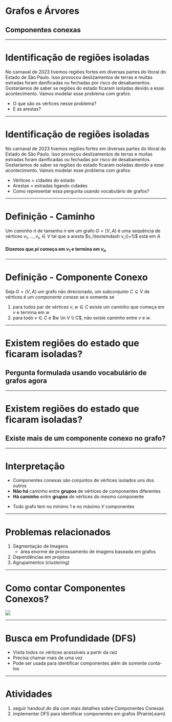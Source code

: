 <style>
.mermaid {
    font-size: 10pt;
}
</style>

# Grafos e Árvores

## Componentes conexas

--------

# Identificação de regiões isoladas

No carnaval de 2023 tivemos regiões fortes em diversas partes do litoral do Estado de São Paulo. Isso provocou deslizamentos de terras e muitas estradas foram danificadas ou fechadas por risco de desabamentos. Gostaríamos de saber se regiões do estado ficaram isoladas devido a esse acontecimento. Vamos modelar esse problema com grafos:

- O que são os vértices nesse problema?
- E as arestas?

---------------

# Identificação de regiões isoladas

No carnaval de 2023 tivemos regiões fortes em diversas partes do litoral do Estado de São Paulo. Isso provocou deslizamentos de terras e muitas estradas foram danificadas ou fechadas por risco de desabamentos. Gostaríamos de saber se regiões do estado ficaram isoladas devido a esse acontecimento. Vamos modelar esse problema com grafos:

- Vértices = cidades do estado
- Arestas = estradas ligando cidades
- Como representar essa pergunta usando vocabulário de grafos?

-----------

# Definição - Caminho

Um *caminho* $\pi$ de tamanho $n$ em um grafo $G = (V, A)$ é uma sequência de vértices $v_1, \dots, v_n \in V$ tal que a aresta $v_i\textemdash v_{i+1}$ está em $A$

#### Dizemos que $pi$ começa em $v_1$ e termina em $v_n$

----------

# Definição - Componente Conexo

Seja $G = (V, A)$ um grafo não direcionado, um subconjunto $C \subseteq V$  de vértices é um *componente conexo* se e somente se

1. para todos par de vértices $v, w \in C$ existe um caminho que começa em $v$ e termina em $w$
2. para todo $v \in C$ e $w \in V \\ C$, não existe caminho entre $v$ e $w$.

------------

# Existem regiões do estado que ficaram isoladas?

## Pergunta formulada usando vocabulário de grafos agora

-----------

# Existem regiões do estado que ficaram isoladas?

## Existe mais de um componente conexo no grafo?

----------

# Interpretação

- Componentes conexas são conjuntos de vértices isolados uns dos outros
- **Não há** caminho entre **grupos** de vértices de componentes diferentes
- **Há caminho** entre **grupos** de vértices do mesmo componente
* Todo grafo tem no mínimo 1 e no máximo $V$ componentes

---------------

# Problemas relacionados

1. Segmentação de Imagens
    - área enorme de processamento de imagens baseada em grafos
2. Dependências em projetos 
3. Agrupamentos (clustering)

-------------

# Como contar Componentes Conexos?

<!--
graph LR
    A --- B
    B --- D
    D --- A 
    D --- F

    G --- T
    T --- I
    I --- G
    J --- I
    J --- G

    Z --- W
    Z --- Y
-->

[![](https://mermaid.ink/img/pako:eNpNz8EKgzAMBuBXKTnrC_SmdBNlp00YG70EG6dgq3TtYYjvvq6dYE75-P9DskI3KwIOL4vLwC5XaViYguV5zsqEMkIkiIiCHXWWJrGKbBPaiDqhjqgSmmPS7EniM_J-xAMy0GQ1jiocuv4iCW4gTRJ4WBX16CcnQZotVP2i0NFJjW62wHuc3pQBejffPqYD7qynvSRGDH_rf2v7AhlISCw?type=png)](https://mermaid.live/edit#pako:eNpNz8EKgzAMBuBXKTnrC_SmdBNlp00YG70EG6dgq3TtYYjvvq6dYE75-P9DskI3KwIOL4vLwC5XaViYguV5zsqEMkIkiIiCHXWWJrGKbBPaiDqhjqgSmmPS7EniM_J-xAMy0GQ1jiocuv4iCW4gTRJ4WBX16CcnQZotVP2i0NFJjW62wHuc3pQBejffPqYD7qynvSRGDH_rf2v7AhlISCw)

-------------

# Busca em Profundidade (DFS)

- Visita todos os vértices acessíveis a partir da raiz
- Precisa chamar mais de uma vez
- Pode ser usada para identificar componentes além de somente contá-los

---------


# Atividades

1. seguir handout do dia com mais detalhes sobre Componentes Conexas
2. implementar DFS para identificar componentes em grafos (PrairieLearn)


